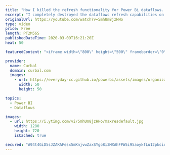 ```yaml
---
title: "How I killed the refresh functionality for Power Bi dataflows...so you dont have to..."
excerpt: "I completely destroyed the dataflows refresh capabilities on my power bi tenant and my only  consolation is that you will learn from my mistake and avoid this alltogether.  If you are getting this dataflow error, then you probably have the same issue: Error: Data source credentials are missing or invalid."
originalUrl: https://youtube.com/watch?v=5mhUm8jzHHo
type: video
price: Free
length: PT2M56S
publishedDateTime: 2020-03-09T16:21:20Z
heat: 50

featuredContent: "<iframe width=\"800\" height=\"500\" frameborder=\"0\" src=\"https://www.youtube.com/embed/5mhUm8jzHHo\" allow=\"accelerometer; autoplay; encrypted-media; gyroscope; picture-in-picture\" allowfullscreen></iframe>"

provider:
  name: Curbal
  domain: curbal.com
  images:
    - url: https://everyday-cc.github.io/powerbi/assets/images/organizations/curbal.com-50x50.jpg
      width: 50
      height: 50

topics:
  - Power BI
  - Dataflows

images:
  - url: https://i.ytimg.com/vi/5mhUm8jzHHo/maxresdefault.jpg
    width: 1280
    height: 720
    isCached: true

secured: "A94t4GiD5sJZAKAFesx5mKnjvwZaxSYgo8i3MXAhFPW5i95aoykfLu12pkciu48dn6WdcfZu8Bi4w3PoaGLFF3SnMfyH7kBr9VuRfUz+nficnYhC/kyAXYWhMqwt4yS4a27S5o7vlgsB6NthIV+zh5Mu7nNXL7SNfK08+NA2wcacvBl0VSIvsIl1PkNmOTBAKhF/VqYtNjy+JyPbxhdhWLCVUVMGBWH99O0ksCgiC7zgzOVPzNyvcVSJcjSt0nKZZZzehNegPi1XA5T1ZK++gWkT0QiSsNBSWaVWCy4AYELxdRTI3W4347hZsqDXj9TwqlYe1OE7KJ6OsqGgu6MTa5WWVyyDpvtSzM4DmdYCyoAwMrAthg4VNsRG9YTWLSpY+M8VlFCJO8B/ltWI2yI3KNkC4qc4S9uIXOVhrWdtR6A=;W3PtNWbFXne1KonKZuEA+Q=="
---
```


